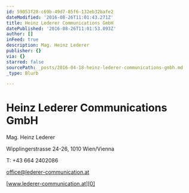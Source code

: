 ```yaml
---
id: 59053f28-c69b-49d7-85f6-132eb32bafe2
dateModified: '2016-08-26T11:01:43.271Z'
title: Heinz Lederer Communications GmbH
datePublished: '2016-08-26T11:01:53.093Z'
author: []
inFeed: true
description: Mag. Heinz Lederer
publisher: {}
via: {}
starred: false
sourcePath: _posts/2016-04-18-heinz-lederer-communications-gmbh.md
_type: Blurb

---
```

# Heinz Lederer Communications GmbH

Mag. Heinz Lederer

Wipplingerstrasse 24-26, 1010 Wien/Vienna

T: +43 664 2402086

office@lederer-communication.at

[www.lederer-communication.at][0]

[0]: http://www.lederer-communication.at/